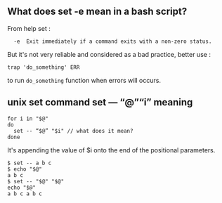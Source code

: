 What does set -e mean in a bash script?
---
From help set :
```
  -e  Exit immediately if a command exits with a non-zero status.
```
But it's not very reliable and considered as a bad practice, better use :
```
trap 'do_something' ERR
```
to run `do_something` function when errors will occurs.

unix set command set — “$@” “$i” meaning
---
```
for i in "$@"
do 
  set -- “$@” "$i" // what does it mean?
done
```

It's appending the value of $i onto the end of the positional parameters.

```
$ set -- a b c
$ echo "$@"
a b c
$ set -- "$@" "$@"
echo "$@"
a b c a b c
```
